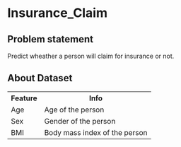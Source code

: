# Insurance_Claim

## Problem statement

Predict wheather a person will claim for insurance or not.

## About Dataset

<table>
  <tr>
  <th>Feature</th>
  <th>Info</th>
  </tr> <tr>
  <td>Age</td>
  <td>Age of the person</td>
  </tr>
   <tr>
  <td>Sex</td>
  <td>Gender of the person</td>
  </tr>
   <tr>
  <td>BMI</td>
  <td>Body mass index of the person</td>
  </tr>
</table>

